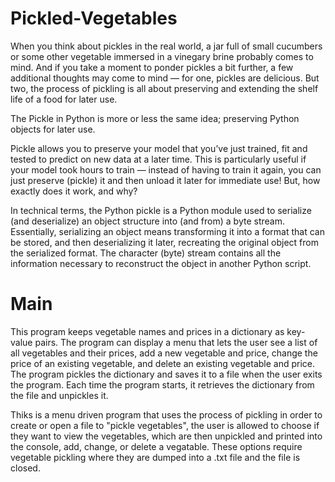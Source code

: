 # Pickled-Vegetables

When you think about pickles in the real world, a jar full of small cucumbers or some other vegetable immersed in a vinegary brine probably comes to mind. And if you take a moment to ponder pickles a bit further, a few additional thoughts may come to mind — for one, pickles are delicious. But two, the process of pickling is all about preserving and extending the shelf life of a food for later use.

The Pickle in Python is more or less the same idea; preserving Python objects for later use.

Pickle allows you to preserve your model that you’ve just trained, fit and tested to predict on new data at a later time. This is particularly useful if your model took hours to train — instead of having to train it again, you can just preserve (pickle) it and then unload it later for immediate use! But, how exactly does it work, and why?

In technical terms, the Python pickle is a Python module used to serialize (and deserialize) an object structure into (and from) a byte stream. Essentially, serializing an object means transforming it into a format that can be stored, and then deserializing it later, recreating the original object from the serialized format. The character (byte) stream contains all the information necessary to reconstruct the object in another Python script.

# Main
This program keeps vegetable names and prices in a dictionary as key-value pairs. 
The program can display a menu that lets the user see a list of all vegetables and their prices, add a new vegetable and price, change the price of an existing vegetable, and delete an existing vegetable and price. The program pickles the dictionary and saves it to a file when the user exits the program. Each time the program starts, it retrieves the dictionary from the file and unpickles it.

Thiks is a menu driven program that uses the process of pickling in order to create or open a file to "pickle vegetables", the user is allowed to choose if they want to view the vegetables, which are then unpickled and printed into the console, add, change, or delete a vegatable. These options require vegetable pickling where they are dumped into a .txt file and the file is closed. 
